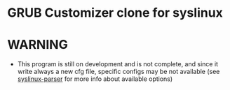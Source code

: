# GRUB Customizer clone for syslinux

# WARNING
- This program is still on development and is not complete, and since it write always a new cfg file, specific configs may be not available (see  <a href="https://github.com/ItzSelenux/syslinux-parser">syslinux-parser</a> for more info about available options)

